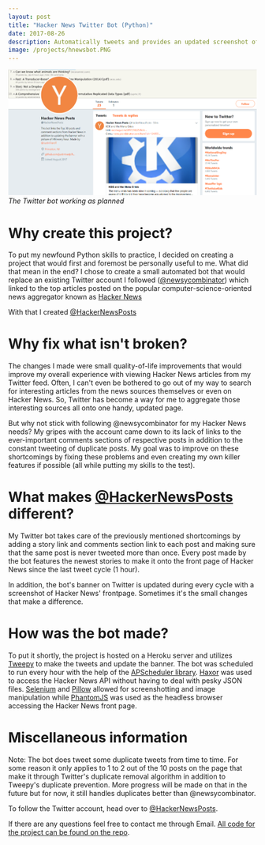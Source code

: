 ```yaml
---
layout: post
title: "Hacker News Twitter Bot (Python)"
date: 2017-08-26
description: Automatically tweets and provides an updated screenshot of the top posts on Hacker News 
image: /projects/hnewsbot.PNG
---
```

![]( /projects/hnewsbot.PNG )*The Twitter bot working as planned*

# Why create this project?

To put my newfound Python skills to practice, I decided on creating a project that would first and foremost be personally useful to me. What did that mean in the end? I chose to create a small automated bot that would replace an existing Twitter account I followed ([@newsycombinator](https://twitter.com/newsycombinator)) which linked to the top articles posted on the popular computer-science-oriented news aggregator known as [Hacker News](https://news.ycombinator.com)

With that I created [@HackerNewsPosts](https://twitter.com/HackerNewsPosts)

# Why fix what isn't broken?

The changes I made were small quality-of-life improvements that would improve my overall experience with viewing Hacker News articles from my Twitter feed. Often, I can't even be bothered to go out of my way to search for interesting articles from the news sources themselves or even on Hacker News. So, Twitter has become a way for me to aggregate those interesting sources all onto one handy, updated page.

But why not stick with following @newsycombinator for my Hacker News needs? My gripes with the account came down to its lack of links to the ever-important comments sections of respective posts in addition to the constant tweeting of duplicate posts. My goal was to improve on these shortcomings by fixing these problems and even creating my own killer features if possible (all while putting my skills to the test).

# What makes [@HackerNewsPosts](https://twitter.com/HackerNewsPosts) different?

My Twitter bot takes care of the previously mentioned shortcomings by adding a story link and comments section link to each post and making sure that the same post is never tweeted more than once. Every post made by the bot features the newest stories to make it onto the front page of Hacker News since the last tweet cycle (1 hour).

In addition, the bot's banner on Twitter is updated during every cycle with a screenshot of Hacker News' frontpage. Sometimes it's the small changes that make a difference.

# How was the bot made?

To put it shortly, the project is hosted on a Heroku server and utilizes [Tweepy](https://github.com/tweepy/tweepy) to make the tweets and update the banner. The bot was scheduled to run every hour with the help of the [APScheduler library](https://apscheduler.readthedocs.io/en/latest/). [Haxor](https://github.com/avinassh/haxor) was used to access the Hacker News API without having to deal with pesky JSON files. [Selenium](http://www.seleniumhq.org/) and [Pillow](https://github.com/python-pillow/Pillow) allowed for screenshotting and image manipulation while [PhantomJS](http://phantomjs.org/) was used as the headless browser accessing the Hacker News front page.

# Miscellaneous information

Note: The bot does tweet some duplicate tweets from time to time. For some reason it only applies to 1 to 2 out of the 10 posts on the page that make it through Twitter's duplicate removal algorithm in addition to Tweepy's duplicate prevention. More progress will be made on that in the future but for now, it still handles duplicates better than @newsycombinator.

To follow the Twitter account, head over to [@HackerNewsPosts](https://twitter.com/HackerNewsPosts).

If there are any questions feel free to contact me through Email. [All code for the project can be found on the repo](https://github.com/justintranjt/hacker-news-twitter-bot).
